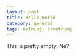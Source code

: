 ```yaml
---
layout: post
title: Hello World
category: general
tags: nothing, something
---
```


This is pretty empty. Ne?
